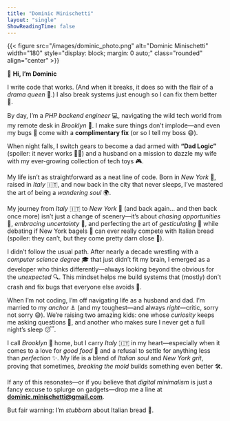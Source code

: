 ```yaml
---
title: "Dominic Minischetti"
layout: "single"
ShowReadingTime: false
---
```

{{< figure src="/images/dominic_photo.png" alt="Dominic Minischetti" width="180" style="display: block; margin: 0 auto;" class="rounded" align="center" >}}

👋 **Hi, I’m Dominic**

I write code that works. (And when it breaks, it does so with the flair of a *drama queen* 👑.) I also break systems just enough so I can fix them better 🔧.

By day, I’m a *PHP backend engineer* 💻, navigating the wild tech world from my remote desk in *Brooklyn* 🗽. I make sure things don’t implode—and even my bugs 🐞 come with a **complimentary fix** (or so I tell my boss 😅).

When night falls, I switch gears to become a dad armed with **“Dad Logic”** (spoiler: it never works 🤷‍♂️) and a husband on a mission to dazzle my wife with my ever-growing collection of tech toys 🎮.

My life isn’t as straightforward as a neat line of code. Born in *New York* 🗽, raised in *Italy* 🇮🇹, and now back in the city that never sleeps, I’ve mastered the art of being a *wandering soul* 🌍.

My journey from *Italy* 🇮🇹 to *New York* 🗽 (and back again… and then back once more) isn’t just a change of scenery—it’s about *chasing opportunities* 🚀, *embracing uncertainty* 🤞, and perfecting the art of *gesticulating* 🤌 while debating if New York bagels 🥯 can ever really compete with Italian bread (spoiler: they can’t, but they come pretty darn close 🍞).

I didn’t follow the usual path. After nearly a decade wrestling with a *computer science degree* 🎓 that just didn’t fit my brain, I emerged as a developer who thinks differently—always looking beyond the obvious for the *unexpected* 🔍. This mindset helps me build systems that (mostly) don’t crash and fix bugs that everyone else avoids 🐛.

When I’m not coding, I’m off navigating life as a husband and dad. I’m married to my *anchor* ⚓ (and my toughest—and always *right*—critic, sorry not sorry 😅). We’re raising two amazing kids: one whose *curiosity* keeps me asking questions 🤔, and another who makes sure I never get a full night’s sleep 😴.

I call *Brooklyn* 🗽 home, but I carry *Italy* 🇮🇹 in my heart—especially when it comes to a love for *good food* 🍕 and a refusal to settle for anything less than *perfection* ✨. My life is a blend of *Italian soul* and *New York grit*, proving that sometimes, *breaking the mold* builds something even better 🛠️.

If any of this resonates—or if you believe that *digital minimalism* is just a fancy excuse to splurge on gadgets—drop me a line at **dominic.minischetti@gmail.com**.

But fair warning: I’m *stubborn* about Italian bread 🍞.